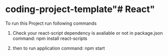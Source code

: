 # coding-project-template"# React" 

To run this Project 
run following commands 
1. Check your react-script dependency is avaliable or not in package.json 
command:
       npm install react-scripts

2. then to run application
command:
      npm start
